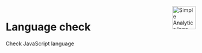 <a href="https://simpleanalytics.com/?ref=github.com/simpleanalytics/lang.simpleanalytics.com">
  <img src="https://assets.simpleanalytics.com/images/logos/logo-github-readme.png" alt="Simple Analytics logo" align="right" height="62" />
</a>

# Language check

Check JavaScript language
